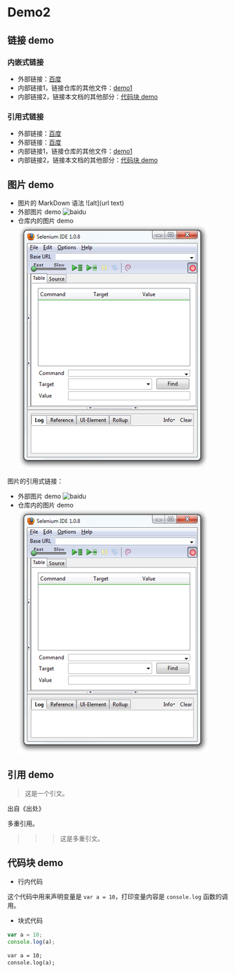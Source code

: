 # Demo2


## 链接 demo

### 内嵌式链接

- 外部链接：[百度](http://www.baidu.com)
- 内部链接1，链接仓库的其他文件：[demo1](demo1.md)
- 内部链接2，链接本文档的其他部分：[代码块 demo](demo2.md#代码块-demo)

### 引用式链接

- 外部链接：[百度]
- 外部链接：[百度][baidu]
- 内部链接1，链接仓库的其他文件：[demo1]
- 内部链接2，链接本文档的其他部分：[代码块 demo]

## 图片 demo

- 图片的  MarkDown 语法
    ![alt](url text)
- 外部图片 demo
![baidu](https://www.baidu.com/img/bd_logo1.png "百度网站")
- 仓库内的图片 demo
![](images/open.png)

图片的引用式链接：

- 外部图片 demo
![baidu][baidu_logo]
- 仓库内的图片 demo
![][open_png]

## 引用 demo

> 这是一个引文。

出自《出处》

多重引用。

>>> 这是多重引文。


## 代码块 demo

- 行内代码

这个代码中用来声明变量是 `var a = 10`，打印变量内容是 `console.log` 函数的调用。

- 块式代码

```javascript
var a = 10;
console.log(a);
```

    var a = 10;
    console.log(a);


<!---  下面是本文档中用到的链接  -->

[百度]: http://www.baidu.com
[baidu]: http://www.baidu.com
[demo1]: demo1.md
[代码块 demo]: demo2.md#代码块-demo

[open_png]: images/open.png
[baidu_logo]: https://www.baidu.com/img/bd_logo1.png